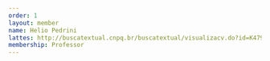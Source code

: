 ```yaml
---
order: 1
layout: member
name: Helio Pedrini
lattes: http://buscatextual.cnpq.br/buscatextual/visualizacv.do?id=K4795613T2
membership: Professor
---
```

